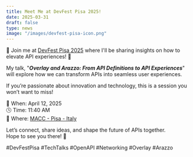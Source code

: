 ```yaml
---
title: Meet Me at DevFest Pisa 2025!
date: 2025-03-31
draft: false
type: news
image: "/images/devfest-pisa-icon.png"
---
```


🚀 Join me at [DevFest Pisa
2025](https://devfest.gdgpisa.it/talk/overlay-and-arazzo-from-api-definitions-to-api-experiences/)
where I'll be sharing insights on how to elevate API experiences! 🎤

My talk, "**_Overlay and Arazzo: From API Definitions to API Experiences_**"
will explore how we can transform APIs into seamless user experiences.

If you’re passionate about innovation and technology, this is a
session you won’t want to miss!


📅 When: April 12, 2025  
🕓 Time: 11:40 AM  
📍 Where: [MACC - Pisa -
Italy](https://maps.app.goo.gl/hZSwhWF2e8dXVHL69) 

Let’s connect, share ideas, and shape the future of APIs together.  
Hope to see you there! 🎉

#DevFestPisa #TechTalks #OpenAPI #Networking #Overlay #Arazzo
